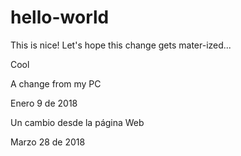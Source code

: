 # hello-world

This is nice! Let's hope this change gets mater-ized...

Cool

A change from my PC

Enero 9 de 2018

Un cambio desde la página Web

Marzo 28 de 2018